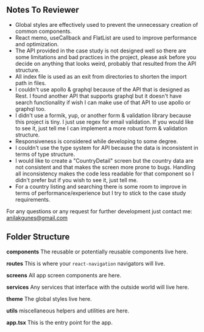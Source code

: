 ## **Notes To Reviewer**

- Global styles are effectively used to prevent the unnecessary creation of common components.
- React memo, useCallback and FlatList are used to improve performance and optimization.
- The API provided in the case study is not designed well so there are some limitations and bad practices in the project, please ask before you decide on anything that looks weird, probably that resulted from the API structure.
- All index file is used as an exit from directories to shorten the import path in files.
- I couldn't use apollo & graphql because of the API that is designed as Rest. I found another API that supports graphql but it doesn't have search functionality if wish I can make use of that API to use apollo or graphql too.
- I didn't use a formik, yup, or another form & validation library because this project is tiny. I just use regex for email validation. If you would like to see it, just tell me I can implement a more robust form & validation structure.
- Responsiveness is considered while developing to some degree.
- I couldn't use the type system for API because the data is inconsistent in terms of type structure.
- I would like to create a "CountryDetail" screen but the country data are not consistent and that makes the screen more prone to bugs. Handling all inconsistency makes the code less readable for that component so I didn't prefer but if you wish to see it, just tell me.
- For a country listing and searching there is some room to improve in terms of performance/experience but I try to stick to the case study requirements.

For any questions or any request for further development just contact me: anilakgunes@gmail.com

## **Folder Structure**

**components**
The reusable or potentially reusable components live here.

**routes**
This is where your `react-navigation` navigators will live.

**screens**
All app screen components are here.

**services**
Any services that interface with the outside world will live here.

**theme**
The global styles live here.

**utils**
miscellaneous helpers and utilities are here.

**app.tsx** This is the entry point for the app.
